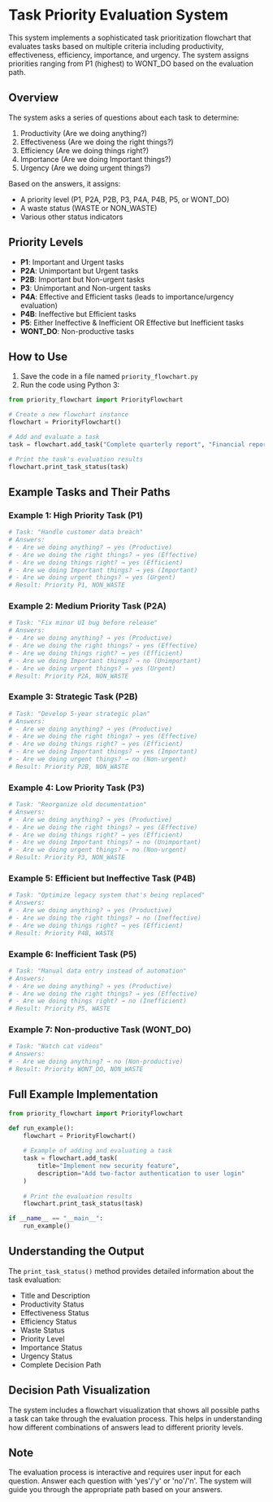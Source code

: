 # Task Priority Evaluation System

This system implements a sophisticated task prioritization flowchart that evaluates tasks based on multiple criteria including productivity, effectiveness, efficiency, importance, and urgency. The system assigns priorities ranging from P1 (highest) to WONT_DO based on the evaluation path.

## Overview

The system asks a series of questions about each task to determine:
1. Productivity (Are we doing anything?)
2. Effectiveness (Are we doing the right things?)
3. Efficiency (Are we doing things right?)
4. Importance (Are we doing Important things?)
5. Urgency (Are we doing urgent things?)

Based on the answers, it assigns:
- A priority level (P1, P2A, P2B, P3, P4A, P4B, P5, or WONT_DO)
- A waste status (WASTE or NON_WASTE)
- Various other status indicators

## Priority Levels

- **P1**: Important and Urgent tasks
- **P2A**: Unimportant but Urgent tasks
- **P2B**: Important but Non-urgent tasks
- **P3**: Unimportant and Non-urgent tasks
- **P4A**: Effective and Efficient tasks (leads to importance/urgency evaluation)
- **P4B**: Ineffective but Efficient tasks
- **P5**: Either Ineffective & Inefficient OR Effective but Inefficient tasks
- **WONT_DO**: Non-productive tasks

## How to Use

1. Save the code in a file named `priority_flowchart.py`
2. Run the code using Python 3:

```python
from priority_flowchart import PriorityFlowchart

# Create a new flowchart instance
flowchart = PriorityFlowchart()

# Add and evaluate a task
task = flowchart.add_task("Complete quarterly report", "Financial report for Q3")

# Print the task's evaluation results
flowchart.print_task_status(task)
```

## Example Tasks and Their Paths

### Example 1: High Priority Task (P1)
```python
# Task: "Handle customer data breach"
# Answers:
# - Are we doing anything? → yes (Productive)
# - Are we doing the right things? → yes (Effective)
# - Are we doing things right? → yes (Efficient)
# - Are we doing Important things? → yes (Important)
# - Are we doing urgent things? → yes (Urgent)
# Result: Priority P1, NON_WASTE
```

### Example 2: Medium Priority Task (P2A)
```python
# Task: "Fix minor UI bug before release"
# Answers:
# - Are we doing anything? → yes (Productive)
# - Are we doing the right things? → yes (Effective)
# - Are we doing things right? → yes (Efficient)
# - Are we doing Important things? → no (Unimportant)
# - Are we doing urgent things? → yes (Urgent)
# Result: Priority P2A, NON_WASTE
```

### Example 3: Strategic Task (P2B)
```python
# Task: "Develop 5-year strategic plan"
# Answers:
# - Are we doing anything? → yes (Productive)
# - Are we doing the right things? → yes (Effective)
# - Are we doing things right? → yes (Efficient)
# - Are we doing Important things? → yes (Important)
# - Are we doing urgent things? → no (Non-urgent)
# Result: Priority P2B, NON_WASTE
```

### Example 4: Low Priority Task (P3)
```python
# Task: "Reorganize old documentation"
# Answers:
# - Are we doing anything? → yes (Productive)
# - Are we doing the right things? → yes (Effective)
# - Are we doing things right? → yes (Efficient)
# - Are we doing Important things? → no (Unimportant)
# - Are we doing urgent things? → no (Non-urgent)
# Result: Priority P3, NON_WASTE
```

### Example 5: Efficient but Ineffective Task (P4B)
```python
# Task: "Optimize legacy system that's being replaced"
# Answers:
# - Are we doing anything? → yes (Productive)
# - Are we doing the right things? → no (Ineffective)
# - Are we doing things right? → yes (Efficient)
# Result: Priority P4B, WASTE
```

### Example 6: Inefficient Task (P5)
```python
# Task: "Manual data entry instead of automation"
# Answers:
# - Are we doing anything? → yes (Productive)
# - Are we doing the right things? → yes (Effective)
# - Are we doing things right? → no (Inefficient)
# Result: Priority P5, WASTE
```

### Example 7: Non-productive Task (WONT_DO)
```python
# Task: "Watch cat videos"
# Answers:
# - Are we doing anything? → no (Non-productive)
# Result: Priority WONT_DO, NON_WASTE
```

## Full Example Implementation

```python
from priority_flowchart import PriorityFlowchart

def run_example():
    flowchart = PriorityFlowchart()
    
    # Example of adding and evaluating a task
    task = flowchart.add_task(
        title="Implement new security feature",
        description="Add two-factor authentication to user login"
    )
    
    # Print the evaluation results
    flowchart.print_task_status(task)

if __name__ == "__main__":
    run_example()
```

## Understanding the Output

The `print_task_status()` method provides detailed information about the task evaluation:
- Title and Description
- Productivity Status
- Effectiveness Status
- Efficiency Status
- Waste Status
- Priority Level
- Importance Status
- Urgency Status
- Complete Decision Path

## Decision Path Visualization

The system includes a flowchart visualization that shows all possible paths a task can take through the evaluation process. This helps in understanding how different combinations of answers lead to different priority levels.

## Note

The evaluation process is interactive and requires user input for each question. Answer each question with 'yes'/'y' or 'no'/'n'. The system will guide you through the appropriate path based on your answers.
